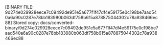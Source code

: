 [BINARY FILE: 9d274e029928eece7c09492de951e5a677f1f47df4e59175e0c198be7aad540a6a90c0287e78bb183980b063df758b615a878875044302c78a938466ec88]
Stored copy: docs/converted-binary/9d274e029928eece7c09492de951e5a677f1f47df4e59175e0c198be7aad540a6a90c0287e78bb183980b063df758b615a878875044302c78a938466ec88
